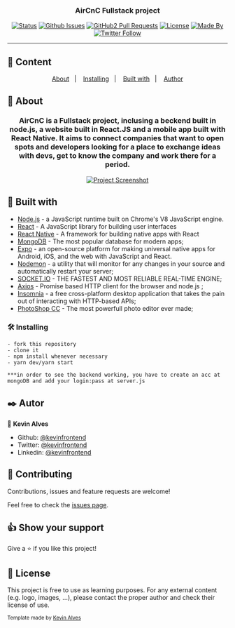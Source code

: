<h3 align="center">AirCnC Fullstack project</h3>

<div align="center">

[![Status](https://img.shields.io/badge/status-active-success.svg)]()
[![Github Issues](https://img.shields.io/badge/GitHub-Issues-orange)](https://github.com/kevdeveloper/fullstackproject-aircnc/issues)
[![GitHub2 Pull Requests](https://img.shields.io/badge/GitHub-Pull%20Requests-blue)](https://github.com/kevdeveloper/fullstackproject-aircnc/pulls)
[![License](https://img.shields.io/badge/license-MIT-blue.svg)](/LICENSE)
[![Made By](https://img.shields.io/badge/Made%20By-Kevin%20Alves-brightgreen)](https://github.com/kevdeveloper)
[![Twitter Follow](https://img.shields.io/twitter/follow/kevinfrontend?label=Follow%20Kevin%20on%20Twitter&style=social)](https://twitter.com/kevinfrontend)

</div>

---

## 📝 Content
<p align="center">
<a href="#about">About</a>&nbsp;&nbsp;&nbsp;|&nbsp;&nbsp;&nbsp;
<a href="#installing">Installing</a>&nbsp;&nbsp;&nbsp;|&nbsp;&nbsp;&nbsp;
<a href="#built_using">Built with</a>&nbsp;&nbsp;&nbsp;|&nbsp;&nbsp;&nbsp;
<a href="#author">Author</a>
</p>


## 🧐 About <a name = "about"></a>
<h3 align="center"> AirCnC is a Fullstack project, inclusing a beckend built in node.js, a website built in React.JS and a mobile app built with React Native. It aims to connect companies that want to open spots and developers looking for a place to exchange ideas with devs, get to know the company and work there for a period.</h3>

<p align="center">
  <a href="" rel="noopener">
  <img src="./img/screenshot.png" alt="Project Screenshot"></a>
</p>


## 🔧 Built with<a name = "built_using"></a>

- [Node.js](https://nodejs.org/en/) - a JavaScript runtime built on Chrome's V8 JavaScript engine.
- [React](https://reactjs.org/) - A JavaScript library for building user interfaces
- [React Native](https://reactnative.dev/) - A framework for building native apps with React
- [MongoDB](https://www.mongodb.com/) -  The most popular database for modern apps;
- [Expo](https://expo.io/) -  an open-source platform for making universal native apps for Android, iOS, and the web with JavaScript and React.
- [Nodemon](https://nodemon.io/) - a utility that will monitor for any changes in your source and automatically restart your server;
- [SOCKET.IO](https://socket.io/) - THE FASTEST AND MOST RELIABLE REAL-TIME ENGINE;
- [Axios](https://github.com/axios/axios) -  Promise based HTTP client for the browser and node.js ;
- [Insomnia](https://insomnia.rest/) - a free cross-platform desktop application that takes the pain out of interacting with HTTP-based APIs;
- [PhotoShop CC](https://adobe.com/) - The most powerfull photo editor ever made;

### 🛠 Installing <a name = "installing"></a>

```
- fork this repository
- clone it 
- npm install whenever necessary
- yarn dev/yarn start

***in order to see the backend working, you have to create an acc at mongoDB and add your login:pass at server.js

```
## ✒️  Autor <a name = "author"></a>

👤 **Kevin Alves**

- Github: [@kevinfrontend](https://github.com/kevdeveloper)
- Twitter: [@kevinfrontend](https://twitter.com/kevinfrontend)
- Linkedin: [@kevinfrontend](https://www.linkedin.com/in/kevinnn/)

## 🤝 Contributing

Contributions, issues and feature requests are welcome!

Feel free to check the [issues page](https://github.com/kevdeveloper/fullstackproject-aircnc/issues).


## 👍 Show your support

Give a ⭐️ if you like this project!


## 📝 License

This project is free to use as learning purposes. For any external content (e.g. logo, images, ...), please contact the proper author and check their license of use.

<small>Template made by <a href='https://twitter.com/kevinfrontend'>Kevin Alves</a></small>

